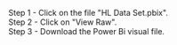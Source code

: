 Step 1 - Click on the file "HL Data Set.pbix". <br>
Step 2 - Click on "View Raw". <br>
Step 3 - Download the Power Bi visual file.
